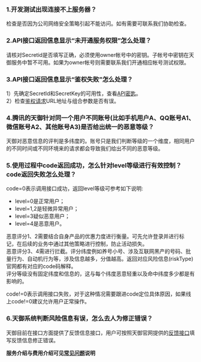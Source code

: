 ### 1.开发测试出现连接不上服务器？
检查是否因为公司网络安全策略引起不能访问。如有需要可联系我们协助检查。
### 2.API接口返回信息显示“未开通服务权限”怎么处理？
请核对Secretid是否填写正确，必须使用owner帐号中的密钥。子帐号中密钥在天御服务中暂不可用。如果为owner帐号则需要联系我们开通相应帐号测试权限。
### 3.API接口返回信息显示“鉴权失败”怎么处理？
1）先确定SecretId和SecretKey的可用性，查看[API密匙](https://console.qcloud.com/capi)。<br>
2）检查[鉴权请求](https://www.qcloud.com/document/product/295/7287)URL地址与组合参数是否有误。
### 4.腾讯的天御针对同一个用户不同账号(比如手机用户A、QQ账号A1、微信账号A2、其他账号A3)是否给出统一的恶意等级？
天御对恶意信息的评判是多纬度的。账号只是我们判断等级的一个维度，相同用户的不同时间或不同环境来的请求都会导致我们给出不同的恶意等级。
### 5.使用过程中code返回成功，怎么针对level等级进行有效控制？code返回失败怎么处理？
code=0表示调用接口成功，返回level等级可参考如下说明:<br>

* level=0是正常用户；<br>
* level=1,2是轻微异常用户；<br>
* level=3疑似恶意用户；<br>
* level=4是恶意用户。<br>

恶意评分1、2需要结合自身产品的优惠力度进行衡量。可先允许登录并进行标记，在后续的业务中通过其他策略进行控制，防止活动损失。<br>
恶意评分3、4需进行拦截。评分纬度例如养号小号、涉及互联网黑产的号码、批量行为、自动机行为等，涉及信息越多，分值越高。返回对应风险信息(riskType)官网都有对应的code码解释。<br>
评分等级没有固定纬度和信息的，这与每个纬度恶意轻重以及命中纬度多少都是有影响的。<br>

code!=0表示调用接口失败，对于这种情况需要跟进code定位具体原因，如果线上code!=0建议允许用户正常操作。
### 6.天御系统判断风险信息有误，怎么去人为修正错误？
天御目前在接口方面提供了反馈信息接口，用户可按照天御官网提供的[反馈接口](https://www.qcloud.com/doc/api/254/4052)填写反馈信息修正错误。


**服务介绍与费用介绍可见[常见问题](https://www.qcloud.com/document/product/295/3442)说明**